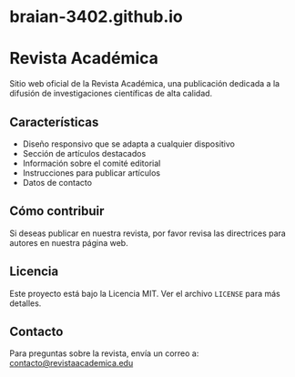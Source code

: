 # braian-3402.github.io
# Revista Académica

Sitio web oficial de la Revista Académica, una publicación dedicada a la difusión de investigaciones científicas de alta calidad.

## Características

- Diseño responsivo que se adapta a cualquier dispositivo
- Sección de artículos destacados
- Información sobre el comité editorial
- Instrucciones para publicar artículos
- Datos de contacto

## Cómo contribuir

Si deseas publicar en nuestra revista, por favor revisa las directrices para autores en nuestra página web.

## Licencia

Este proyecto está bajo la Licencia MIT. Ver el archivo `LICENSE` para más detalles.

## Contacto

Para preguntas sobre la revista, envía un correo a: contacto@revistaacademica.edu

